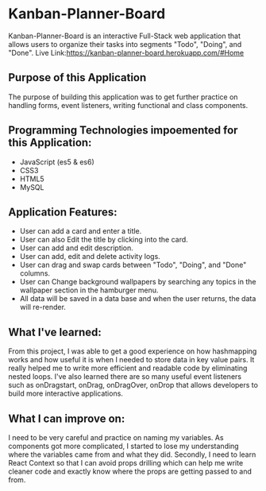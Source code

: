 # Kanban-Planner-Board

Kanban-Planner-Board is an interactive Full-Stack web application that allows users to organize their tasks into segments "Todo", "Doing", and "Done".
Live Link:https://kanban-planner-board.herokuapp.com/#Home

## Purpose of this Application

The purpose of building this application was to get further practice on handling forms, event listeners, writing functional and class components.


## Programming Technologies impoemented for this Application:

- JavaScript (es5 & es6)
- CSS3
- HTML5
- MySQL

## Application Features:

- User can add a card and enter a title.
- User can also Edit the title by clicking into the card.
- User can add and edit description.
- User can add, edit and delete activity logs.
- User can drag and swap cards between "Todo", "Doing", and "Done" columns.
- User can Change background wallpapers by searching any topics in the wallpaper section in the hamburger menu. 
- All data will be saved in a data base and when the user returns, the data will re-render. 

## What I've learned:

From this project, I was able to get a good experience on how hashmapping works and how useful it is when I needed to store data in key value pairs. 
It really helped me to write more efficient and readable code by eliminating nested loops. I've also learned there are so many useful event listeners such as onDragstart, onDrag, onDragOver, onDrop that allows developers to build more interactive applications. 

## What I can improve on:

I need to be very careful and practice on naming my variables. As components got more complicated, I started to lose my understanding where the variables came from and what they did. Secondly, I need to learn React Context so that I can avoid props drilling which can help me write cleaner code and exactly know where the props are getting passed to and from.



